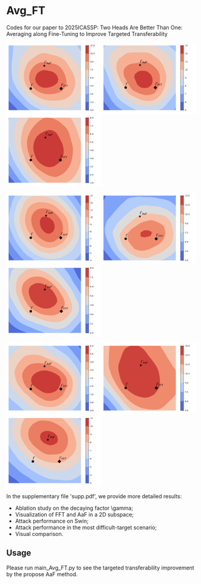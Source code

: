 # Avg_FT
Codes for our paper to 2025ICASSP: Two Heads Are Better Than One: Averaging along Fine-Tuning to Improve Targeted Transferability

<img src="results/loss_surface/919_01.png" width="250"><img src="results/loss_surface/919_02.png" width="250"><img src="results/loss_surface/919_03.png" width="250">  

<img src="results/loss_surface/919_04.png" width="250"><img src="results/loss_surface/919_05.png" width="250"><img src="results/loss_surface/919_06.png" width="250">  

<img src="results/loss_surface/919_07.png" width="250"><img src="results/loss_surface/919_08.png" width="250"><img src="results/loss_surface/919_09.png" width="250">

In the supplementary file 'supp.pdf', we provide more detailed results:

- Ablation study on the decaying factor \gamma;
- Visualization of FFT and AaF in a 2D subspace;
- Attack performance on Swin;
- Attack performance in the most difficult-target scenario; 
- Visual comparison. 

## Usage
Please run main_Avg_FT.py to see the targeted transferability improvement by the propose AaF method.




